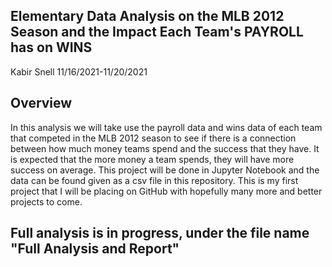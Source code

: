 ## Elementary Data Analysis on the MLB 2012 Season and the Impact Each Team's PAYROLL has on WINS
Kabir Snell 11/16/2021-11/20/2021

## Overview
In this analysis we will take use the payroll data and wins data of each team that competed in the MLB 2012 season to see if there is a connection between how much money teams spend and the success that they have. It is expected that the more money a team spends, they will have more success on average. This project will be done in Jupyter Notebook and the data can be found given as a csv file in this repository. This is my first project that I will be placing on GitHub with hopefully many more and better projects to come.

## Full analysis is in progress, under the file name "Full Analysis and Report"

